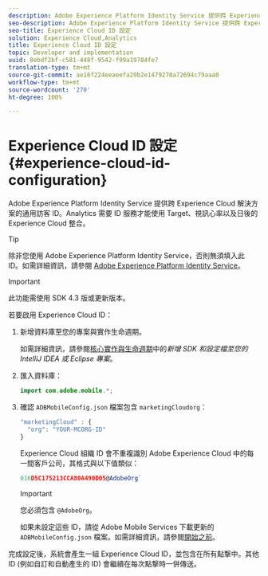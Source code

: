 ```yaml
---
description: Adobe Experience Platform Identity Service 提供跨 Experience Cloud 解決方案的通用訪客 ID。Analytics 需要 ID 服務才能使用 Target、視訊心率以及日後的Experience Cloud 整合。
seo-description: Adobe Experience Platform Identity Service 提供跨 Experience Cloud 解決方案的通用訪客 ID。Analytics 需要 ID 服務才能使用 Target、視訊心率以及日後的Experience Cloud 整合。
seo-title: Experience Cloud ID 設定
solution: Experience Cloud,Analytics
title: Experience Cloud ID 設定
topic: Developer and implementation
uuid: 8ebdf2bf-c581-448f-9542-f99a19784fe7
translation-type: tm+mt
source-git-commit: ae16f224eeaeefa29b2e1479270a72694c79aaa0
workflow-type: tm+mt
source-wordcount: '270'
ht-degree: 100%

---
```



# Experience Cloud ID 設定 {#experience-cloud-id-configuration}

Adobe Experience Platform Identity Service 提供跨 Experience Cloud 解決方案的通用訪客 ID。Analytics 需要 ID 服務才能使用 Target、視訊心率以及日後的Experience Cloud 整合。

>[!TIP]
>
>除非您使用 Adobe Experience Platform Identity Service，否則無須填入此 ID。如需詳細資訊，請參閱 [Adobe Experience Platform Identity Service](https://docs.adobe.com/content/help/zh-Hant/id-service/using/home.html)。

>[!IMPORTANT]
>
>此功能需使用 SDK 4.3 版或更新版本。

若要啟用 Experience Cloud ID：

1. 新增資料庫至您的專案與實作生命週期。

   如需詳細資訊，請參閱[核心實作與生命週期](/help/android/getting-started/dev-qs.md)中的&#x200B;*新增 SDK 和設定檔至您的 IntelliJ IDEA 或 Eclipse 專案*。

1. 匯入資料庫：

   ```java
   import com.adobe.mobile.*;
   ```

1. 確認 `ADBMobileConfig.json` 檔案包含 `marketingCloudorg`：

   ```js
   "marketingCloud" : { 
     "org": "YOUR-MCORG-ID" 
   }
   ```

   Experience Cloud 組織 ID 會不重複識別 Adobe Experience Cloud 中的每一間客戶公司，其格式與以下值類似：

   ```js
   016D5C175213CCA80A490D05@AdobeOrg`
   ```

   >[!IMPORTANT]
   >
   >您必須包含 `@AdobeOrg`。

   如果未設定這些 ID，請從 Adobe Mobile Services 下載更新的 `ADBMobileConfig.json` 檔案。如需詳細資訊，請參閱[開始之前](/help/android/getting-started/requirements.md)。

完成設定後，系統會產生一組 Experience Cloud ID，並包含在所有點撃中。其他 ID (例如自訂和自動產生的 ID) 會繼續在每次點撃時一併傳送。
